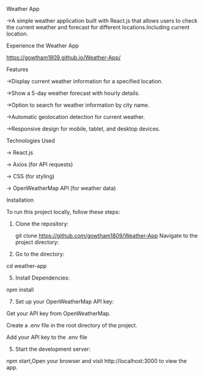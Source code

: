 Weather App

->A simple weather application built with React.js that allows users to check the current weather and forecast for different locations.Including current location.

Experience the Weather App 

https://gowtham1809.github.io/Weather-App/

Features

->Display current weather information for a specified location.

->Show a 5-day weather forecast with hourly details.

->Option to search for weather information by city name.

->Automatic geolocation detection for current weather.

->Responsive design for mobile, tablet, and desktop devices.


Technologies Used

-> React.js

-> Axios (for API requests)

-> CSS (for styling)

-> OpenWeatherMap API (for weather data)

Installation

To run this project locally, follow these steps:

1. Clone the repository:
   
   git clone https://github.com/gowtham1809/Weather-App
Navigate to the project directory:

3. Go to the directory:
   
cd weather-app

5. Install Dependencies:
   
npm install

7. Set up your OpenWeatherMap API key:

Get your API key from OpenWeatherMap.

Create a .env file in the root directory of the project.

Add your API key to the .env file

5. Start the development server:
   
npm start,Open your browser and visit http://localhost:3000 to view the app.



